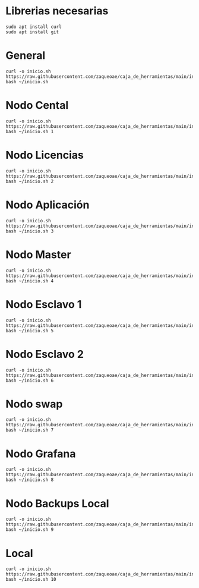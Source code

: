 # Librerias necesarias
```
sudo apt install curl
sudo apt install git
```


# General
```
curl -o inicio.sh https://raw.githubusercontent.com/zaqueoae/caja_de_herramientas/main/inicio.sh
bash ~/inicio.sh
```

# Nodo Cental
```
curl -o inicio.sh https://raw.githubusercontent.com/zaqueoae/caja_de_herramientas/main/inicio.sh
bash ~/inicio.sh 1
```

# Nodo Licencias
```
curl -o inicio.sh https://raw.githubusercontent.com/zaqueoae/caja_de_herramientas/main/inicio.sh
bash ~/inicio.sh 2
```

# Nodo Aplicación
```
curl -o inicio.sh https://raw.githubusercontent.com/zaqueoae/caja_de_herramientas/main/inicio.sh
bash ~/inicio.sh 3
```

# Nodo Master
```
curl -o inicio.sh https://raw.githubusercontent.com/zaqueoae/caja_de_herramientas/main/inicio.sh
bash ~/inicio.sh 4
```

# Nodo Esclavo 1
```
curl -o inicio.sh https://raw.githubusercontent.com/zaqueoae/caja_de_herramientas/main/inicio.sh
bash ~/inicio.sh 5
```

# Nodo Esclavo 2
```
curl -o inicio.sh https://raw.githubusercontent.com/zaqueoae/caja_de_herramientas/main/inicio.sh
bash ~/inicio.sh 6
```

# Nodo swap
```
curl -o inicio.sh https://raw.githubusercontent.com/zaqueoae/caja_de_herramientas/main/inicio.sh
bash ~/inicio.sh 7
```

# Nodo Grafana
```
curl -o inicio.sh https://raw.githubusercontent.com/zaqueoae/caja_de_herramientas/main/inicio.sh
bash ~/inicio.sh 8
```

# Nodo Backups Local
```
curl -o inicio.sh https://raw.githubusercontent.com/zaqueoae/caja_de_herramientas/main/inicio.sh
bash ~/inicio.sh 9
```

# Local
```
curl -o inicio.sh https://raw.githubusercontent.com/zaqueoae/caja_de_herramientas/main/inicio.sh
bash ~/inicio.sh 10
```
